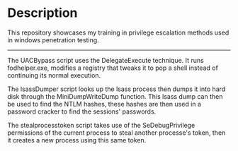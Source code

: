 <h1> Description </h1>

This repository showcases my training in privilege escalation methods used in windows penetration testing.

<hr>

The UACBypass script uses the DelegateExecute technique. It runs fodhelper.exe, modifies a registry that tweaks it to pop a shell instead of continuing its normal execution.

The lsassDumper script looks up the lsass process then dumps it into hard disk through the MiniDumpWriteDump function. This lsass dump can then be used to find the NTLM hashes, these hashes are then used in a password cracker to find the sessions' passwords.

The stealprocesstoken script takes use of the SeDebugPrivilege permissions of the current process to steal another processe's token, then it creates a new process using this same token.
